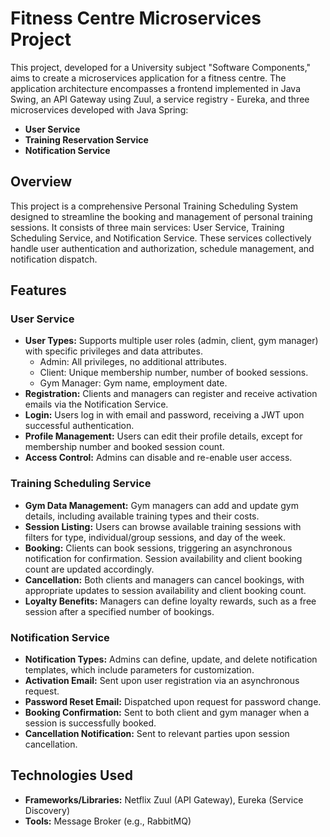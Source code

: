 # Fitness Centre Microservices Project

This project, developed for a University subject "Software Components," aims to create a microservices application for a fitness centre. The application architecture encompasses a frontend implemented in Java Swing, an API Gateway using Zuul, a service registry - Eureka, and three microservices developed with Java Spring:

- **User Service**
- **Training Reservation Service**
- **Notification Service**

## Overview

This project is a comprehensive Personal Training Scheduling System designed to streamline the booking and management of personal training sessions. It consists of three main services: User Service, Training Scheduling Service, and Notification Service. These services collectively handle user authentication and authorization, schedule management, and notification dispatch.

## Features

### User Service
- **User Types:** Supports multiple user roles (admin, client, gym manager) with specific privileges and data attributes.
  - Admin: All privileges, no additional attributes.
  - Client: Unique membership number, number of booked sessions.
  - Gym Manager: Gym name, employment date.
- **Registration:** Clients and managers can register and receive activation emails via the Notification Service.
- **Login:** Users log in with email and password, receiving a JWT upon successful authentication.
- **Profile Management:** Users can edit their profile details, except for membership number and booked session count.
- **Access Control:** Admins can disable and re-enable user access.

### Training Scheduling Service
- **Gym Data Management:** Gym managers can add and update gym details, including available training types and their costs.
- **Session Listing:** Users can browse available training sessions with filters for type, individual/group sessions, and day of the week.
- **Booking:** Clients can book sessions, triggering an asynchronous notification for confirmation. Session availability and client booking count are updated accordingly.
- **Cancellation:** Both clients and managers can cancel bookings, with appropriate updates to session availability and client booking count.
- **Loyalty Benefits:** Managers can define loyalty rewards, such as a free session after a specified number of bookings.

### Notification Service
- **Notification Types:** Admins can define, update, and delete notification templates, which include parameters for customization.
- **Activation Email:** Sent upon user registration via an asynchronous request.
- **Password Reset Email:** Dispatched upon request for password change.
- **Booking Confirmation:** Sent to both client and gym manager when a session is successfully booked.
- **Cancellation Notification:** Sent to relevant parties upon session cancellation.

## Technologies Used

- **Frameworks/Libraries:** Netflix Zuul (API Gateway), Eureka (Service Discovery)
- **Tools:** Message Broker (e.g., RabbitMQ)

